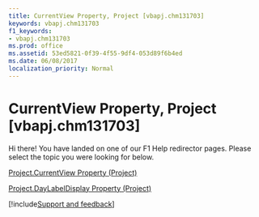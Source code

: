 ```yaml
---
title: CurrentView Property, Project [vbapj.chm131703]
keywords: vbapj.chm131703
f1_keywords:
- vbapj.chm131703
ms.prod: office
ms.assetid: 53ed5821-0f39-4f55-9df4-053d89f6b4ed
ms.date: 06/08/2017
localization_priority: Normal
---
```



# CurrentView Property, Project [vbapj.chm131703]

Hi there! You have landed on one of our F1 Help redirector pages. Please select the topic you were looking for below.

[Project.CurrentView Property (Project)](http://msdn.microsoft.com/library/002fc584-511e-0554-65f0-65dfd6b3dccb%28Office.15%29.aspx)

[Project.DayLabelDisplay Property (Project)](http://msdn.microsoft.com/library/6888b00a-3589-1e39-1394-c5089ec38521%28Office.15%29.aspx)

[!include[Support and feedback](~/includes/feedback-boilerplate.md)]
